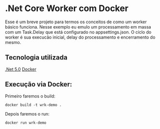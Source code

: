 # .Net Core Worker com Docker

Esse é um breve projeto para termos os conceitos de como um worker básico funciona. Nesse exemplo eu emulo um processamento em massa com um Task.Delay que está configurado no appsettings.json. 
O cíclo do worker é sua execucão inicial, delay do processamento e encerramento do mesmo.

## Tecnologia utilizada

[.Net 5.0](https://dotnet.microsoft.com/download/dotnet/5.0)
[Docker](https://www.docker.com/)

## Execução via Docker:

Primeiro faremos o build:
```
docker build -t wrk-demo .
```

Depois faremos o run:

```
docker run wrk-demo
```

